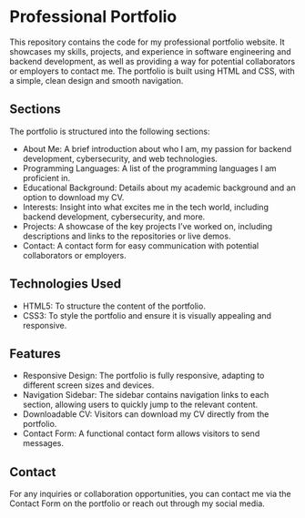  # Professional Portfolio
 This repository contains the code for my professional portfolio website. It showcases my skills, projects, and experience in software engineering and backend development, as well as providing a way for potential collaborators or employers to contact me. The portfolio is built using HTML and CSS, with a simple, clean design and smooth navigation.

 ## Sections
 The portfolio is structured into the following sections:

- About Me: A brief introduction about who I am, my passion for backend development, cybersecurity, and web technologies.
- Programming Languages: A list of the programming languages I am proficient in.
- Educational Background: Details about my academic background and an option to download my CV.
- Interests: Insight into what excites me in the tech world, including backend development, cybersecurity, and more.
- Projects: A showcase of the key projects I’ve worked on, including descriptions and links to the repositories or live demos.
- Contact: A contact form for easy communication with potential collaborators or employers.

## Technologies Used

- HTML5: To structure the content of the portfolio.
- CSS3: To style the portfolio and ensure it is visually appealing and responsive.

## Features

- Responsive Design: The portfolio is fully responsive, adapting to different screen sizes and devices.
- Navigation Sidebar: The sidebar contains navigation links to each section, allowing users to quickly jump to the relevant content.
- Downloadable CV: Visitors can download my CV directly from the portfolio.
- Contact Form: A functional contact form allows visitors to send messages.

## Contact

For any inquiries or collaboration opportunities, you can contact me via the Contact Form on the portfolio or reach out through my social media.